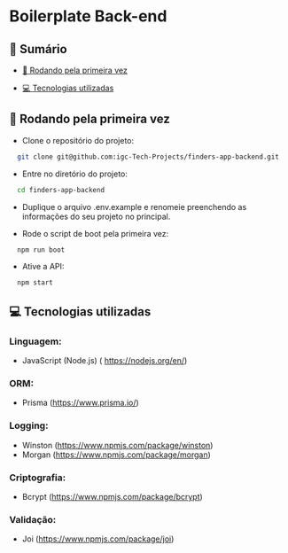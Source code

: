 # Boilerplate Back-end

## :pencil: Sumário

-   [:construction_worker: Rodando pela primeira vez](#-construction-worker--rodando--pela--primeira--vez)

-   [:computer: Tecnologias utilizadas](#-computer--tecnologias--utilizadas)

## :construction_worker: Rodando pela primeira vez

-   Clone o repositório do projeto:

```bash
  git clone git@github.com:igc-Tech-Projects/finders-app-backend.git
```

-   Entre no diretório do projeto:

```bash
  cd finders-app-backend
```

-   Duplique o arquivo .env.example e renomeie preenchendo as informações do seu projeto no principal.

-   Rode o script de boot pela primeira vez:

```bash
  npm run boot
```

-   Ative a API:

```bash
  npm start
```

## :computer: Tecnologias utilizadas

### Linguagem:

-   JavaScript (Node.js) ( https://nodejs.org/en/)

### ORM:

-   Prisma (https://www.prisma.io/)

### Logging:

-   Winston (https://www.npmjs.com/package/winston)
-   Morgan (https://www.npmjs.com/package/morgan)

### Criptografia:

-   Bcrypt (https://www.npmjs.com/package/bcrypt)

### Validação:

-   Joi (https://www.npmjs.com/package/joi)
